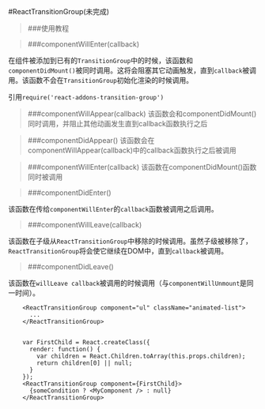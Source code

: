 #ReactTransitionGroup(未完成)

>###使用教程


>###componentWillEnter(callback)

在组件被添加到已有的`TransitionGroup`中的时候，该函数和`componentDidMount()`被同时调用。这将会阻塞其它动画触发，直到`callback`被调用。该函数不会在`TransitionGroup`初始化渲染的时候调用。

引用`require('react-addons-transition-group')`

>###componentWillAppear(callback)
该函数会和componentDidMount()同时调用，并阻止其他动画发生直到callback函数执行之后

>###componentDidAppear()
该函数会在componentWillAppear(callback)中的callback函数执行之后被调用

>###componentWillEnter(callback)
该函数在componentDidMount()函数同时被调用

>###componentDidEnter()

该函数在传给`componentWillEnter`的`callback`函数被调用之后调用。

>###componentWillLeave(callback)

该函数在子级从`ReactTransitionGroup`中移除的时候调用。虽然子级被移除了，`ReactTransitionGroup`将会使它继续在DOM中，直到`callback`被调用。

>###componentDidLeave()

该函数在`willLeave callback`被调用的时候调用（与`componentWillUnmount`是同一时间）。

        <ReactTransitionGroup component="ul" className="animated-list">
          ...
        </ReactTransitionGroup>


        var FirstChild = React.createClass({
          render: function() {
            var children = React.Children.toArray(this.props.children);
            return children[0] || null;
          }
        });
        <ReactTransitionGroup component={FirstChild}>
          {someCondition ? <MyComponent /> : null}
        </ReactTransitionGroup>